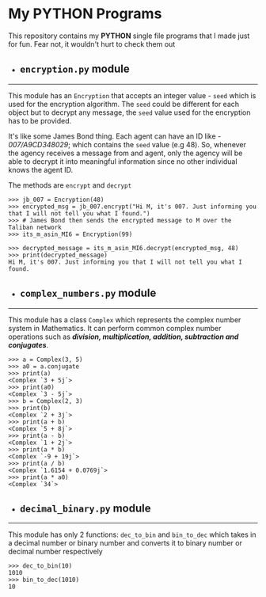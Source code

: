 # My PYTHON Programs

This repository contains my **PYTHON** single file
programs that I made just for fun. Fear not, it wouldn't
hurt to check them out


* ## **`encryption.py`** module
***
This module has an `Encryption` that accepts an integer
value - `seed` which is used for the encryption algorithm.
The `seed` could be different for each object but to decrypt
any message, the `seed` value used for the encryption has to
be provided. 

It's like some James Bond thing. Each agent can have an
ID like - *007/A9CD348029*; which contains the `seed` value
(e.g 48). So, whenever the agency receives a message from
and agent, only the agency will be able to decrypt it into meaningful
information since no other individual knows the agent ID.

The methods are `encrypt` and `decrypt`
```buildoutcfg
>>> jb_007 = Encryption(48)
>>> encrypted_msg = jb_007.encrypt("Hi M, it's 007. Just informing you that I will not tell you what I found.")
>>> # James Bond then sends the encrypted message to M over the Taliban network
>>> its_m_asin_MI6 = Encryption(99)

>>> decrypted_message = its_m_asin_MI6.decrypt(encrypted_msg, 48)
>>> print(decrypted_message)
Hi M, it's 007. Just informing you that I will not tell you what I found.
```

* ## `complex_numbers.py` module
***
This module has a class `Complex` which represents the
complex number system in Mathematics. It can perform
common complex number operations such as ***division,
multiplication, addition, subtraction and conjugates***.
```buildoutcfg
>>> a = Complex(3, 5)
>>> a0 = a.conjugate
>>> print(a)
<Complex `3 + 5j`>
>>> print(a0)
<Complex `3 - 5j`>
>>> b = Complex(2, 3)
>>> print(b)
<Complex `2 + 3j`>
>>> print(a + b)
<Complex `5 + 8j`>
>>> print(a - b)
<Complex `1 + 2j`>
>>> print(a * b)
<Complex `-9 + 19j`>
>>> print(a / b)
<Complex `1.6154 + 0.0769j`>
>>> print(a * a0)
<Complex `34`>
```


* ## `decimal_binary.py` module
***
This module has only 2 functions: `dec_to_bin` and
`bin_to_dec` which takes in a decimal number or binary
number and converts it to binary number or decimal
number respectively

```buildoutcfg
>>> dec_to_bin(10)
1010
>>> bin_to_dec(1010)
10
```
